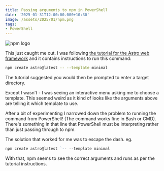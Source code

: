 ```yaml
---
title: Passing arguments to npm in PowerShell
date: '2025-01-31T12:00:00.000+10:30'
image: /assets/2025/01/npm.png
tags:
- PowerShell
---
```


![npm logo](/assets/2025/01/npm.png)

This just caught me out. I was following [the tutorial for the Astro web framework](https://docs.astro.build/en/tutorial/1-setup/2/) and it contains instructions to run this command:

```bash
npm create astro@latest -- --template minimal
```

The tutorial suggested you would then be prompted to enter a target directory.

Except I wasn't - I was seeing an interactive menu asking me to choose a template. This seemed weird as it kind of looks like the arguments above are telling it which template to use.

After a bit of experimenting I narrowed down the problem to running the command from PowerShell! (The command works fine in Bash or CMD). There's something in that line that PowerShell must be interpreting rather than just passing through to npm.

The solution that worked for me was to escape the dash. eg.

```powershell
npm create astro@latest `-- --template minimal
```

With that, npm seems to see the correct arguments and runs as per the tutorial instructions.

